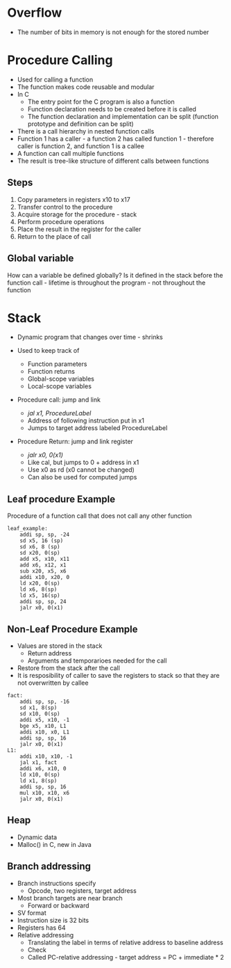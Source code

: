 # Overflow
* The number of bits in memory is not enough for the stored number

# Procedure Calling
* Used for calling a function
* The function makes code reusable and modular
* In C
	* The entry point for the C program is also a function
	* Function declaration needs to be created before it is called
	* The function declaration and implementation can be split (function prototype and definition can be split)
* There is a call hierarchy in nested function calls
* Function 1 has a caller - a function 2 has called function 1 - therefore caller is function 2, and function 1 is a callee
* A function can call multiple functions
* The result is tree-like structure of different calls between functions

## Steps
1. Copy parameters in registers x10 to x17
2. Transfer control to the procedure
3. Acquire storage for the procedure - stack
4. Perform procedure operations
5. Place the result in the register for the caller
6. Return to the place of call

## Global variable
How can a variable be defined globally?
Is it defined in the stack before the function call - lifetime is throughout the program - not throughout the function

# Stack
* Dynamic program that changes over time - shrinks
* Used to keep track of
	* Function parameters
	* Function returns
	* Global-scope variables
	* Local-scope variables

* Procedure call: jump and link
	* *jal x1, ProcedureLabel*
	* Address of following instruction put in x1
	* Jumps to target address labeled ProcedureLabel
* Procedure Return: jump and link register
	* *jalr x0, 0(x1)*
	* Like cal, but jumps to 0 + address in x1
	* Use x0 as rd (x0 cannot be changed)
	* Can also be used for computed jumps

## Leaf procedure Example
Procedure of a function call that does not call any other function
```
leaf_example:
	addi sp, sp, -24
	sd x5, 16 (sp)
	sd x6, 8 (sp)
	sd x20, 0(sp)
	add x5, x10, x11
	add x6, x12, x1
	sub x20, x5, x6
	addi x10, x20, 0
	ld x20, 0(sp)
	ld x6, 8(sp)
	ld x5, 16(sp)
	addi sp, sp, 24
	jalr x0, 0(x1)
```


## Non-Leaf Procedure Example
* Values are stored in the stack
	* Return address
	* Arguments and temporarioes needed for the call
* Restore from the stack after the call
* It is resposibility of caller to save the registers to stack so that they are not overwritten by callee
```
fact:
	addi sp, sp, -16
	sd x1, 8(sp)
	sd x10, 0(sp)
	addi x5, x10, -1
	bge x5, x10, L1
	addi x10, x0, L1
	addi sp, sp, 16
	jalr x0, 0(x1)
L1: 
	addi x10, x10, -1
	jal x1, fact
	addi x6, x10, 0
	ld x10, 0(sp)
	ld x1, 8(sp)
	addi sp, sp, 16
	mul x10, x10, x6
	jalr x0, 0(x1)
```

## Heap
* Dynamic data
* Malloc() in C, new in Java

## Branch addressing
* Branch instructions specify
	* Opcode, two registers, target address
* Most branch targets are near branch
	* Forward or backward
* SV format
* Instruction size is 32 bits
* Registers has 64
* Relative addressing
	* Translating the label in terms of relative address to baseline address
	* Check
	* Called PC-relative addressing - target address = PC + immediate * 2